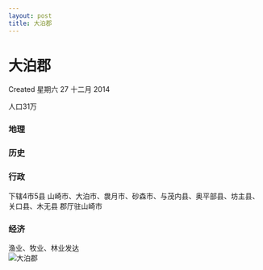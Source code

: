 ```yaml
---
layout: post
title: 大泊郡
---
```


# 大泊郡
Created 星期六 27 十二月 2014

人口31万

### 地理

### 历史

### 行政
下辖4市5县
山崎市、大泊市、袰月市、砂森市、与茂内县、奥平部县、坊主县、关口县、木无县
郡厅驻山崎市

### 经济
渔业、牧业、林业发达
<br/>
![大泊郡](/aomori/maps/大泊郡.png)
